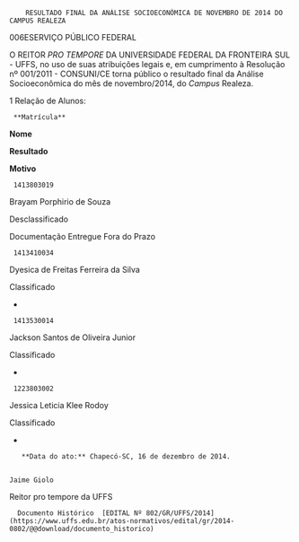         RESULTADO FINAL DA ANÁLISE SOCIOECONÔMICA DE NOVEMBRO DE 2014 DO CAMPUS REALEZA  

006ESERVIÇO PÚBLICO FEDERAL

 O REITOR *PRO TEMPORE* DA UNIVERSIDADE FEDERAL DA FRONTEIRA SUL - UFFS, no uso de suas atribuições legais e, em cumprimento à Resolução nº 001/2011 - CONSUNI/CE torna público o resultado final da Análise Socioeconômica do mês de novembro/2014, do *Campus* Realeza.

 1 Relação de Alunos:

     **Matrícula**

   **Nome**

   **Resultado**

   **Motivo**

     1413803019

   Brayam Porphirio de Souza

   Desclassificado

   Documentação Entregue Fora do Prazo

     1413410034

   Dyesica de Freitas Ferreira da Silva

   Classificado

   -

     1413530014

   Jackson Santos de Oliveira Junior

   Classificado 

   -

     1223803002

   Jessica Leticia Klee Rodoy

   Classificado

   -

       **Data do ato:** Chapecó-SC, 16 de dezembro de 2014.   
 

    Jaime Giolo   
 Reitor pro tempore da UFFS 

      Documento Histórico  [EDITAL Nº 802/GR/UFFS/2014](https://www.uffs.edu.br/atos-normativos/edital/gr/2014-0802/@@download/documento_historico)     
      